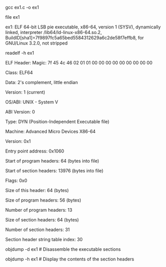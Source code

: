 gcc ex1.c -o ex1

file ex1

ex1: ELF 64-bit LSB pie executable, x86-64, version 1 (SYSV), dynamically linked, interpreter /lib64/ld-linux-x86-64.so.2, BuildID[sha1]=7f9897fc5a65bed5584312629a6c2de58f7effb8, for GNU/Linux 3.2.0, not stripped

readelf -h ex1

ELF Header:
  Magic:   7f 45 4c 46 02 01 01 00 00 00 00 00 00 00 00 00
  
  Class:                             ELF64
  
  Data:                              2's complement, little endian
  
  Version:                           1 (current)
  
  OS/ABI:                            UNIX - System V
  
  ABI Version:                       0
  
  Type:                              DYN (Position-Independent Executable file)
  
  Machine:                           Advanced Micro Devices X86-64
  
  Version:                           0x1
  
  Entry point address:               0x1060
  
  Start of program headers:          64 (bytes into file)
  
  Start of section headers:          13976 (bytes into file)
  
  Flags:                             0x0
  
  Size of this header:               64 (bytes)
  
  Size of program headers:           56 (bytes)
  
  Number of program headers:         13
  
  Size of section headers:           64 (bytes)
  
  Number of section headers:         31
  
  Section header string table index: 30

objdump -d ex1  # Disassemble the executable sections

objdump -h ex1  # Display the contents of the section headers
